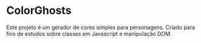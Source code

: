 # ColorGhosts

Este projeto é um gerador de cores simples para personagens. Criado para fins de estudos sobre classes em Javascript e manipulação DOM.
